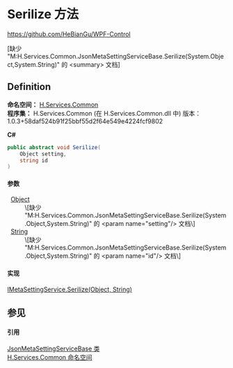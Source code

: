 # Serilize 方法
https://github.com/HeBianGu/WPF-Control

\[缺少 "M:H.Services.Common.JsonMetaSettingServiceBase.Serilize(System.Object,System.String)" 的 &lt;summary&gt; 文档\]



## Definition
**命名空间：** <a href="b9cdd84f-6623-a51a-f53b-465103ced202">H.Services.Common</a>  
**程序集：** H.Services.Common (在 H.Services.Common.dll 中) 版本：1.0.3+58daf524b91f25bbf55d2f64e549e4224fcf9802

**C#**
``` C#
public abstract void Serilize(
	Object setting,
	string id
)
```



#### 参数
<dl><dt>  <a href="https://learn.microsoft.com/dotnet/api/system.object" target="_blank" rel="noopener noreferrer">Object</a></dt><dd>\[缺少 "M:H.Services.Common.JsonMetaSettingServiceBase.Serilize(System.Object,System.String)" 的 &lt;param name="setting"/&gt; 文档\]</dd><dt>  <a href="https://learn.microsoft.com/dotnet/api/system.string" target="_blank" rel="noopener noreferrer">String</a></dt><dd>\[缺少 "M:H.Services.Common.JsonMetaSettingServiceBase.Serilize(System.Object,System.String)" 的 &lt;param name="id"/&gt; 文档\]</dd></dl>

#### 实现
<a href="044f949e-6b45-0e74-cee8-72c3ae4bffc3">IMetaSettingService.Serilize(Object, String)</a>  


## 参见


#### 引用
<a href="ecdf91ba-8f3f-0c9b-354f-fbed6b30b375">JsonMetaSettingServiceBase 类</a>  
<a href="b9cdd84f-6623-a51a-f53b-465103ced202">H.Services.Common 命名空间</a>  
